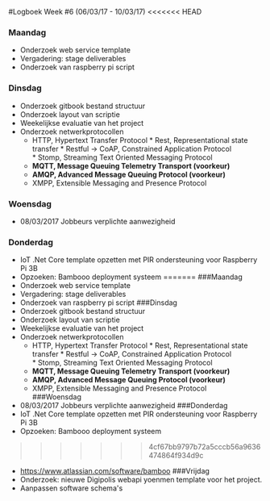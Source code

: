 #Logboek Week #6 (06/03/17 - 10/03/17)
<<<<<<< HEAD
### Maandag
* Onderzoek web service template
* Vergadering: stage deliverables
* Onderzoek van raspberry pi script
### Dinsdag 
* Onderzoek gitbook bestand structuur
* Onderzoek layout van scriptie
* Weekelijkse evaluatie van het project
* Onderzoek netwerkprotocollen
     * HTTP, Hypertext Transfer Protocol
           * Rest, Representational state transfer
           * Restful -> CoAP, Constrained Application Protocol  		
           * Stomp, Streaming Text Oriented Messaging Protocol
    * **MQTT, Message Queuing Telemetry Transport (voorkeur)**
    * **AMQP, Advanced Message Queuing Protocol (voorkeur)**
    * XMPP, Extensible Messaging and Presence Protocol  
### Woensdag
* 08/03/2017 Jobbeurs verplichte aanwezigheid 
### Donderdag
* IoT .Net Core template opzetten met PIR ondersteuning voor Raspberry Pi 3B
* Opzoeken: Bambooo deployment systeem
=======
###Maandag
* Onderzoek web service template
* Vergadering: stage deliverables
* Onderzoek van raspberry pi script
###Dinsdag 
* Onderzoek gitbook bestand structuur
* Onderzoek layout van scriptie
* Weekelijkse evaluatie van het project
* Onderzoek netwerkprotocollen
     * HTTP, Hypertext Transfer Protocol
           * Rest, Representational state transfer
           * Restful -> CoAP, Constrained Application Protocol  		
           * Stomp, Streaming Text Oriented Messaging Protocol
    * **MQTT, Message Queuing Telemetry Transport (voorkeur)**
    * **AMQP, Advanced Message Queuing Protocol (voorkeur)**
    * XMPP, Extensible Messaging and Presence Protocol  
###Woensdag
* 08/03/2017 Jobbeurs verplichte aanwezigheid 
###Donderdag
* IoT .Net Core template opzetten met PIR ondersteuning voor Raspberry Pi 3B
* Opzoeken: Bambooo deployment systeem
>>>>>>> 4cf67bb9797b72a5cccb56a9636474864f934d9c
 * https://www.atlassian.com/software/bamboo 
###Vrijdag
* Onderzoek: nieuwe Digipolis webapi yoenmen template voor het project.
* Aanpassen software schema's